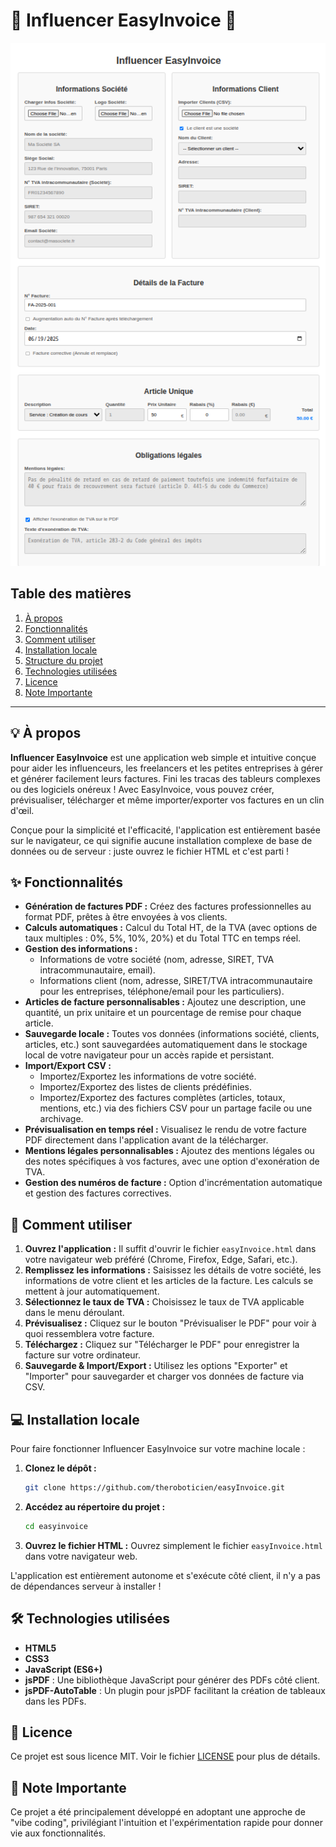 # 🌟 Influencer EasyInvoice 🌟

![Capture d'écran de l'application](placeholder_screenshot.png) 

## Table des matières
1.  [À propos](#-à-propos)
2.  [Fonctionnalités](#-fonctionnalités)
3.  [Comment utiliser](#-comment-utiliser)
4.  [Installation locale](#-installation-locale)
5.  [Structure du projet](#-structure-du-projet)
6.  [Technologies utilisées](#technologies-utilisees)
7.  [Licence](#-Licence)
8.  [Note Importante](#-note)

---



## 💡 À propos

**Influencer EasyInvoice** est une application web simple et intuitive conçue pour aider les influenceurs, les freelancers et les petites entreprises à gérer et générer facilement leurs factures. Fini les tracas des tableurs complexes ou des logiciels onéreux ! Avec EasyInvoice, vous pouvez créer, prévisualiser, télécharger et même importer/exporter vos factures en un clin d'œil.

Conçue pour la simplicité et l'efficacité, l'application est entièrement basée sur le navigateur, ce qui signifie aucune installation complexe de base de données ou de serveur : juste ouvrez le fichier HTML et c'est parti !

## ✨ Fonctionnalités

* **Génération de factures PDF :** Créez des factures professionnelles au format PDF, prêtes à être envoyées à vos clients.
* **Calculs automatiques :** Calcul du Total HT, de la TVA (avec options de taux multiples : 0%, 5%, 10%, 20%) et du Total TTC en temps réel.
* **Gestion des informations :**
    * Informations de votre société (nom, adresse, SIRET, TVA intracommunautaire, email).
    * Informations client (nom, adresse, SIRET/TVA intracommunautaire pour les entreprises, téléphone/email pour les particuliers).
* **Articles de facture personnalisables :** Ajoutez une description, une quantité, un prix unitaire et un pourcentage de remise pour chaque article.
* **Sauvegarde locale :** Toutes vos données (informations société, clients, articles, etc.) sont sauvegardées automatiquement dans le stockage local de votre navigateur pour un accès rapide et persistant.
* **Import/Export CSV :**
    * Importez/Exportez les informations de votre société.
    * Importez/Exportez des listes de clients prédéfinies.
    * Importez/Exportez des factures complètes (articles, totaux, mentions, etc.) via des fichiers CSV pour un partage facile ou une archivage.
* **Prévisualisation en temps réel :** Visualisez le rendu de votre facture PDF directement dans l'application avant de la télécharger.
* **Mentions légales personnalisables :** Ajoutez des mentions légales ou des notes spécifiques à vos factures, avec une option d'exonération de TVA.
* **Gestion des numéros de facture :** Option d'incrémentation automatique et gestion des factures correctives.

## 🚀 Comment utiliser

1.  **Ouvrez l'application :** Il suffit d'ouvrir le fichier `easyInvoice.html` dans votre navigateur web préféré (Chrome, Firefox, Edge, Safari, etc.).
2.  **Remplissez les informations :** Saisissez les détails de votre société, les informations de votre client et les articles de la facture. Les calculs se mettent à jour automatiquement.
3.  **Sélectionnez le taux de TVA :** Choisissez le taux de TVA applicable dans le menu déroulant.
4.  **Prévisualisez :** Cliquez sur le bouton "Prévisualiser le PDF" pour voir à quoi ressemblera votre facture.
5.  **Téléchargez :** Cliquez sur "Télécharger le PDF" pour enregistrer la facture sur votre ordinateur.
6.  **Sauvegarde & Import/Export :** Utilisez les options "Exporter" et "Importer" pour sauvegarder et charger vos données de facture via CSV.

## 💻 Installation locale

Pour faire fonctionner Influencer EasyInvoice sur votre machine locale :

1.  **Clonez le dépôt :**
    ```bash
    git clone https://github.com/theroboticien/easyInvoice.git
    ```

2.  **Accédez au répertoire du projet :**
    ```bash
    cd easyinvoice
    ```

3.  **Ouvrez le fichier HTML :**
    Ouvrez simplement le fichier `easyInvoice.html` dans votre navigateur web.

L'application est entièrement autonome et s'exécute côté client, il n'y a pas de dépendances serveur à installer !


## 🛠️ Technologies utilisées

* **HTML5**
* **CSS3**
* **JavaScript (ES6+)**
* **jsPDF** : Une bibliothèque JavaScript pour générer des PDFs côté client.
* **jsPDF-AutoTable** : Un plugin pour jsPDF facilitant la création de tableaux dans les PDFs.

## 📄 Licence

Ce projet est sous licence MIT. Voir le fichier [LICENSE](LICENSE) pour plus de détails. 

## 📝 Note Importante

Ce projet a été principalement développé en adoptant une approche de "vibe coding", privilégiant l'intuition et l'expérimentation rapide pour donner vie aux fonctionnalités.

